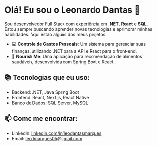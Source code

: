 # Olá! Eu sou o Leonardo Dantas 👋

Sou desenvolvedor Full Stack com experiência em **.NET**, **React** e **SQL**. Estou sempre buscando aprender novas tecnologias e aprimorar minhas habilidades. Aqui estão alguns dos meus projetos:

- 💻 **Controle de Gastos Pessoais**: Um sistema para gerenciar suas finanças, utilizando .NET para a API e React para o front-end.
- 🍴 **Nourish Me**: Uma aplicação para recomendação de alimentos saudáveis, desenvolvida com Spring Boot e React.

## 📚 Tecnologias que eu uso:
- Backend: .NET, Java Spring Boot
- Frontend: React, Next.js, React Native
- Banco de Dados: SQL Server, MySQL

## 📫 Como me encontrar:
- LinkedIn: [linkedin.com/in/leodantasmarques](https://www.linkedin.com/in/leodantasmarques)
- Email: leodmarques05@gmail.com
